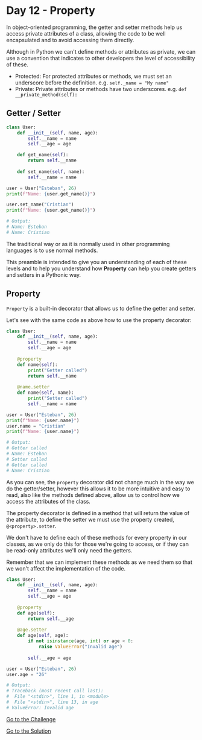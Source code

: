 # Day 12 - Property

In object-oriented programming, the getter and setter methods help us access private attributes of a class, allowing the code to be well encapsulated and to avoid accessing them directly.

Although in Python we can't define methods or attributes as private, we can use a convention that indicates to other developers the level of accessibility of these.

- Protected: For protected attributes or methods, we must set an underscore before the definition. e.g. `self._name = "My name"`
- Private: Private attributes or methods have two underscores. e.g. `def __private_method(self):`

## Getter / Setter

```python
class User:
    def __init__(self, name, age):
        self.__name = name
        self.__age = age

    def get_name(self):
        return self.__name
    
    def set_name(self, name):
        self.__name = name

user = User("Esteban", 26)
print(f"Name: {user.get_name()}")

user.set_name("Cristian")
print(f"Name: {user.get_name()}")

# Output:
# Name: Esteban
# Name: Cristian
```

The traditional way or as it is normally used in other programming languages is to use normal methods.

This preamble is intended to give you an understanding of each of these levels and to help you understand how **Property** can help you create getters and setters in a Pythonic way.

## Property

`Property` is a built-in decorator that allows us to define the getter and setter.

Let's see with the same code as above how to use the property decorator:

```python
class User:
    def __init__(self, name, age):
        self.__name = name
        self.__age = age
    
    @property
    def name(self):
        print("Getter called")
        return self.__name
    
    @name.setter
    def name(self, name):
        print("Setter called")
        self.__name = name

user = User("Esteban", 26)
print(f"Name: {user.name}")
user.name = "Cristian"
print(f"Name: {user.name}")

# Output:
# Getter called
# Name: Esteban
# Setter called
# Getter called
# Name: Cristian
```

As you can see, the `property` decorator did not change much in the way we do the getter/setter, however this allows it to be more intuitive and easy to read, also like the methods defined above, allow us to control how we access the attributes of the class.

The property decorator is defined in a method that will return the value of the attribute, to define the setter we must use the property created, `@<property>.setter`.

We don't have to define each of these methods for every property in our classes, as we only do this for those we're going to access, or if they can be read-only attributes we'll only need the getters.

Remember that we can implement these methods as we need them so that we won't affect the implementation of the code.

```python
class User:
    def __init__(self, name, age):
        self.__name = name
        self.__age = age
    
    @property
    def age(self):
        return self.__age
    
    @age.setter
    def age(self, age):
        if not isinstance(age, int) or age < 0:
            raise ValueError("Invalid age")
    
        self.__age = age

user = User("Esteban", 26)
user.age = "26"

# Output:
# Traceback (most recent call last):
#  File "<stdin>", line 1, in <module>
#  File "<stdin>", line 13, in age
# ValueError: Invalid age
```

[Go to the Challenge](https://github.com/estebansolo/Python30/blob/master/exercises/12_property.py)

[Go to the Solution](https://github.com/estebansolo/Python30/blob/master/solutions/12_property.py)